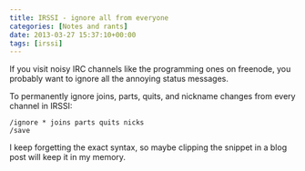 ```yaml
---
title: IRSSI - ignore all from everyone
categories: [Notes and rants]
date: 2013-03-27 15:37:10+00:00
tags: [irssi]
---
```


If you visit noisy IRC channels like the programming ones on freenode, you
probably want to ignore all the annoying status messages.

To permanently ignore joins, parts, quits, and nickname changes from every
channel in IRSSI:

    /ignore * joins parts quits nicks
    /save

I keep forgetting the exact syntax, so maybe clipping the snippet in a blog
post will keep it in my memory.
